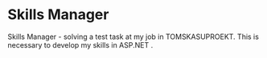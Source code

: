 # Skills Manager
Skills Manager - solving a test task at my job in TOMSKASUPROEKT.
This is necessary to develop my skills in ASP.NET .

